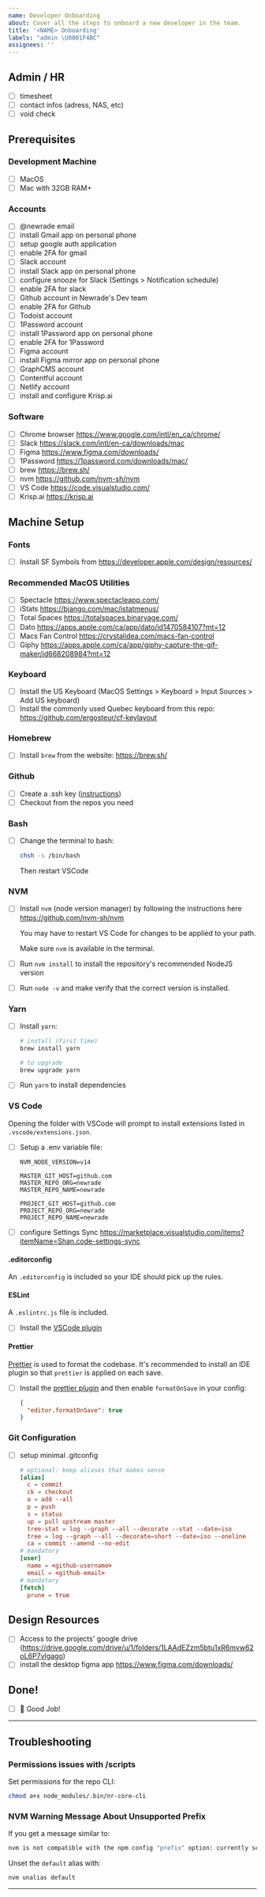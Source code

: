 ```yaml
---
name: Developer Onboarding
about: Cover all the steps to onboard a new developer in the team.
title: '<NAME> Onboarding'
labels: "admin \U0001F4BC"
assignees: ''
---
```


## Admin / HR

- [ ] timesheet
- [ ] contact infos (adress, NAS, etc)
- [ ] void check

## Prerequisites

### Development Machine

- [ ] MacOS
- [ ] Mac with 32GB RAM+

### Accounts

- [ ] @newrade email
- [ ] install Gmail app on personal phone
- [ ] setup google auth application
- [ ] enable 2FA for gmail
- [ ] Slack account
- [ ] install Slack app on personal phone
- [ ] configure snooze for Slack (Settings > Notification schedule)
- [ ] enable 2FA for slack
- [ ] Github account in Newrade's Dev team
- [ ] enable 2FA for Github
- [ ] Todoist account
- [ ] 1Password account
- [ ] install 1Password app on personal phone
- [ ] enable 2FA for 1Password
- [ ] Figma account
- [ ] install Figma mirror app on personal phone
- [ ] GraphCMS account
- [ ] Contentful account
- [ ] Netlify account
- [ ] install and configure Krisp.ai

### Software

- [ ] Chrome browser https://www.google.com/intl/en_ca/chrome/
- [ ] Slack https://slack.com/intl/en-ca/downloads/mac
- [ ] Figma https://www.figma.com/downloads/
- [ ] 1Password https://1password.com/downloads/mac/
- [ ] brew https://brew.sh/
- [ ] nvm https://github.com/nvm-sh/nvm
- [ ] VS Code https://code.visualstudio.com/
- [ ] Krisp.ai https://krisp.ai

## Machine Setup

### Fonts

- [ ] Install SF Symbols from https://developer.apple.com/design/resources/

### Recommended MacOS Utilities

- [ ] Spectacle https://www.spectacleapp.com/
- [ ] iStats https://bjango.com/mac/istatmenus/
- [ ] Total Spaces https://totalspaces.binaryage.com/
- [ ] Dato https://apps.apple.com/ca/app/dato/id1470584107?mt=12
- [ ] Macs Fan Control https://crystalidea.com/macs-fan-control
- [ ] Giphy https://apps.apple.com/ca/app/giphy-capture-the-gif-maker/id668208984?mt=12

### Keyboard

- [ ] Install the US Keyboard (MacOS Settings > Keyboard > Input Sources > Add US keyboard)
- [ ] Install the commonly used Quebec keyboard from this repo: https://github.com/ergosteur/cf-keylayout

### Homebrew

- [ ] Install `brew` from the website: https://brew.sh/

### Github

- [ ] Create a .ssh key ([instructions](https://docs.github.com/en/free-pro-team@latest/github/authenticating-to-github/generating-a-new-ssh-key-and-adding-it-to-the-ssh-agent))
- [ ] Checkout from the repos you need

### Bash

- [ ] Change the terminal to bash:

  ```bash
  chsh -s /bin/bash
  ```

  Then restart VSCode

### NVM

- [ ] Install `nvm` (node version manager) by following the instructions here https://github.com/nvm-sh/nvm

  You may have to restart VS Code for changes to be applied to your path.

  Make sure `nvm` is available in the terminal.

- [ ] Run `nvm install` to install the repository's recommended NodeJS version

- [ ] Run `node -v` and make verify that the correct version is installed.

### Yarn

- [ ] Install `yarn`:

  ```bash
  # install (first time)
  brew install yarn

  # to upgrade
  brew upgrade yarn
  ```

- [ ] Run `yarn` to install dependencies

### VS Code

Opening the folder with VSCode will prompt to install extensions listed in `.vscode/extensions.json`.

- [ ] Setup a .env variable file:

  ```env
  NVM_NODE_VERSION=v14

  MASTER_GIT_HOST=github.com
  MASTER_REPO_ORG=newrade
  MASTER_REPO_NAME=newrade

  PROJECT_GIT_HOST=github.com
  PROJECT_REPO_ORG=newrade
  PROJECT_REPO_NAME=newrade
  ```

- [ ] configure Settings Sync https://marketplace.visualstudio.com/items?itemName=Shan.code-settings-sync

#### .editorconfig

An `.editorconfig` is included so your IDE should pick up the rules.

#### ESLint

A `.eslintrc.js` file is included.

- [ ] Install the [VSCode plugin](https://marketplace.visualstudio.com/items?itemName=dbaeumer.vscode-eslint)

#### Prettier

[Prettier](https://prettier.io/) is used to format the codebase. It's recommended to install an IDE plugin so that `prettier` is applied on each save.

- [ ] Install the [prettier plugin](https://marketplace.visualstudio.com/items?itemName=esbenp.prettier-vscode) and then enable `formatOnSave` in your config:

  ```json
  {
    "editor.formatOnSave": true
  }
  ```

### Git Configuration

- [ ] setup minimal .gitconfig

  ```conf
  # optional: keep aliases that makes sense
  [alias]
    c = commit
    ck = checkout
    a = add --all
    p = push
    s = status
    up = pull upstream master
    tree-stat = log --graph --all --decorate --stat --date=iso
    tree = log --graph --all --decorate=short --date=iso --oneline
    ca = commit --amend --no-edit
  # mandatory
  [user]
    name = <github-username>
    email = <github-email>
  # mandatory
  [fetch]
    prune = true
  ```

## Design Resources

- [ ] Access to the projects' google drive (https://drive.google.com/drive/u/1/folders/1LAAdEZzm5btu1xR6mvw62oL6P7vIgago)
- [ ] install the desktop figma app https://www.figma.com/downloads/

## Done!

- [ ] 👏 Good Job!

---

## Troubleshooting

### Permissions issues with /scripts

Set permissions for the repo CLI:

```bash
chmod a+x node_modules/.bin/nr-core-cli
```

### NVM Warning Message About Unsupported Prefix

If you get a message similar to:

```bash
nvm is not compatible with the npm config "prefix" option: currently set to "/home/linuxbrew/.linuxbrew
```

Unset the `default` alias with:

```bash
nvm unalias default
```

---
